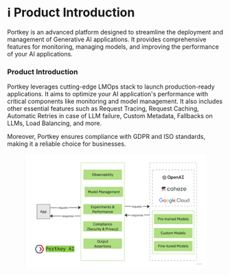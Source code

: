 # ℹ Product Introduction

Portkey is an advanced platform designed to streamline the deployment and management of Generative AI applications. It provides comprehensive features for monitoring, managing models, and improving the performance of your AI applications.

### Product Introduction

Portkey leverages cutting-edge LMOps stack to launch production-ready applications. It aims to optimize your AI application's performance with critical components like monitoring and model management. It also includes other essential features such as Request Tracing, Request Caching, Automatic Retries in case of LLM failure, Custom Metadata, Fallbacks on LLMs, Load Balancing, and more.

Moreover, Portkey ensures compliance with GDPR and ISO standards, making it a reliable choice for businesses.

<figure><img src="../.gitbook/assets/portkey-middleware-v2.jpeg" alt=""><figcaption></figcaption></figure>

